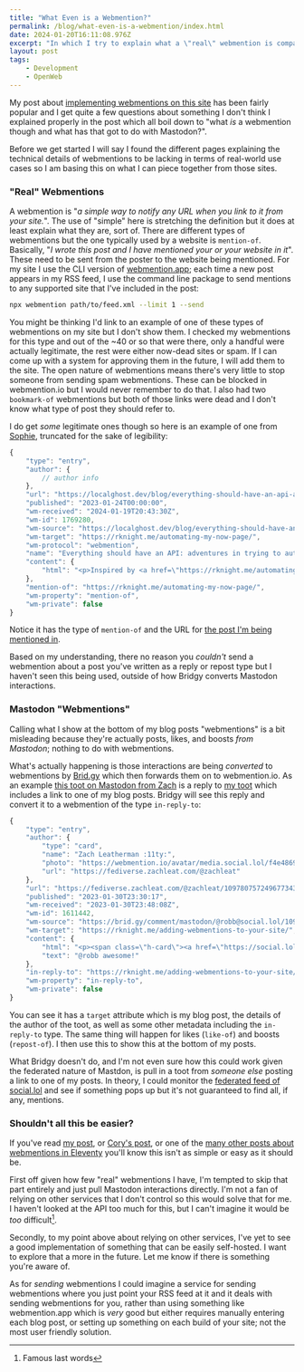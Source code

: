 ```yaml
---
title: "What Even is a Webmention?"
permalink: /blog/what-even-is-a-webmention/index.html
date: 2024-01-20T16:11:08.976Z
excerpt: "In which I try to explain what a \"real\" webmention is compared to a Mastodon \"webmention\""
layout: post
tags:
    - Development
    - OpenWeb
---
```


My post about [implementing webmentions on this site](https://rknight.me/blog/adding-webmentions-to-your-site/) has been fairly popular and I get quite a few questions about something I don't think I explained properly in the post which all boil down to "what _is_ a webmention though and what has that got to do with Mastodon?".

Before we get started I will say I found the different pages explaining the technical details of webmentions to be lacking in terms of real-world use cases so I am basing this on what I can piece together from those sites.

### "Real" Webmentions

A webmention is "_a simple way to notify any URL when you link to it from your site._". The use of "simple" here is stretching the definition but it does at least explain what they are, sort of. There are different types of webmentions but the one typically used by a website is `mention-of`. Basically, "_I wrote this post and I have mentioned your or your website in it_". These need to be sent from the poster to the website being mentioned. For my site I use the CLI version of [webmention.app](https://webmention.app); each time a new post appears in my RSS feed, I use the command line package to send mentions to any supported site that I've included in the post:

```bash
npx webmention path/to/feed.xml --limit 1 --send
```

You might be thinking I'd link to an example of one of these types of webmentions on my site but I don't show them. I checked my webmentions for this type and out of the ~40 or so that were there, only a handful were actually legitimate, the rest were either now-dead sites or spam. If I can come up with a system for approving them in the future, I will add them to the site. The open nature of webmentions means there's very little to stop someone from sending spam webmentions. These can be blocked in webmention.io but I would never remember to do that. I also had two `bookmark-of` webmentions but both of those links were dead and I don't know what type of post they should refer to. 

I do get _some_ legitimate ones though so here is an example of one from [Sophie](https://localghost.dev), truncated for the sake of legibility:

```js
{
    "type": "entry",
    "author": {
        // author info
    },
    "url": "https://localghost.dev/blog/everything-should-have-an-api-adventures-in-trying-to-automate-stuff/",
    "published": "2023-01-24T00:00:00",
    "wm-received": "2024-01-19T20:43:30Z",
    "wm-id": 1769280,
    "wm-source": "https://localghost.dev/blog/everything-should-have-an-api-adventures-in-trying-to-automate-stuff/",
    "wm-target": "https://rknight.me/automating-my-now-page/",
    "wm-protocol": "webmention",
    "name": "Everything should have an API: adventures in trying to automate stuff",
    "content": {
        "html": "<p>Inspired by <a href=\"https://rknight.me/automating-my-now-page/\">Robb Knight</a> I want to build my own <a href=\"https://nownownow.com/about\">/now page</a>..."
    },
    "mention-of": "https://rknight.me/automating-my-now-page/",
    "wm-property": "mention-of",
    "wm-private": false
}
```

Notice it has the type of `mention-of` and the URL for [the post I'm being mentioned in](https://localghost.dev/blog/everything-should-have-an-api-adventures-in-trying-to-automate-stuff/).

Based on my understanding, there no reason you _couldn't_ send a webmention about a post you've written as a reply or repost type but I haven't seen this being used, outside of how Bridgy converts Mastodon interactions.

### Mastodon "Webmentions"

Calling what I show at the bottom of my blog posts "webmentions" is a bit misleading because they're actually posts, likes, and boosts _from Mastodon_; nothing to do with webmentions.

What's actually happening is those interactions are being _converted_ to webmentions by [Brid.gy](https://brid.gy) which then forwards them on to webmention.io. As an example [this toot on Mastodon from Zach](https://fediverse.zachleat.com/@zachleat/109780757249677343) is a reply to [my toot](https://social.lol/@robb/109780686521180648) which includes a link to one of my blog posts. Bridgy will see this reply and convert it to a webmention of the type `in-reply-to`:

```js
{
    "type": "entry",
    "author": {
        "type": "card",
        "name": "Zach Leatherman :11ty:",
        "photo": "https://webmention.io/avatar/media.social.lol/f4e48698b4079b12cff61448419d6cf2a13293b27bdaa0a551de22a70e402f70.png",
        "url": "https://fediverse.zachleat.com/@zachleat"
    },
    "url": "https://fediverse.zachleat.com/@zachleat/109780757249677343",
    "published": "2023-01-30T23:30:17",
    "wm-received": "2023-01-30T23:48:08Z",
    "wm-id": 1611442,
    "wm-source": "https://brid.gy/comment/mastodon/@robb@social.lol/109780686521180648/109780761774871086",
    "wm-target": "https://rknight.me/adding-webmentions-to-your-site/",
    "content": {
        "html": "<p><span class=\"h-card\"><a href=\"https://social.lol/@robb\" class=\"u-url\">@<span>robb</span></a></span> awesome!</p>",
        "text": "@robb awesome!"
    },
    "in-reply-to": "https://rknight.me/adding-webmentions-to-your-site/",
    "wm-property": "in-reply-to",
    "wm-private": false
}
```

You can see it has a `target` attribute which is my blog post, the details of the author of the toot, as well as some other metadata including the `in-reply-to` type. The same thing will happen for likes (`like-of`) and boosts (`repost-of`). I then use this to show this at the bottom of my posts.

What Bridgy doesn't do, and I'm not even sure how this could work given the federated nature of Mastdon, is pull in a toot from _someone else_ posting a link to one of my posts. In theory, I could monitor the [federated feed of social.lol](https://social.lol/public) and see if something pops up but it's not guaranteed to find all, if any, mentions.

### Shouldn't all this be easier?

If you've read [my post](https://rknight.me/blog/adding-webmentions-to-your-site/), or [Cory's post](https://coryd.dev/posts/2023/webmentions-in-eleventy/), or one of the [many other posts about webmentions in Eleventy](https://11tybundle.dev/categories/webmentions/) you'll know this isn't as simple or easy as it should be.

First off given how few "real" webmentions I have, I'm tempted to skip that part entirely and just pull Mastodon interactions directly. I'm not a fan of relying on other services that I don't control so this would solve that for me. I haven't looked at the API too much for this, but I can't imagine it would be _too_ difficult[^1].

Secondly, to my point above about relying on other services, I've yet to see a good implementation of something that can be easily self-hosted. I want to explore that a more in the future. Let me know if there is something you're aware of.

As for _sending_ webmentions I could imagine a service for sending webmentions where you just point your RSS feed at it and it deals with sending webmentions for you, rather than using something like webmention.app which is _very_ good but either requires manually entering each blog post, or setting up something on each build of your site; not the most user friendly solution.

[^1]: Famous last words